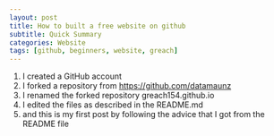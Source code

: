 ```yaml
---
layout: post
title: How to built a free website on github
subtitle: Quick Summary
categories: Website
tags: [github, beginners, website, greach]
---
```


1. I created a GitHub account
2. I forked a repository from https://github.com/datamaunz
3. I renamed the forked repository greach154.github.io
4. I edited the files as described in the README.md
5. and this is my first post by following the advice that I got from the README file
